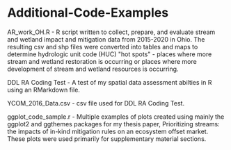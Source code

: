 # Additional-Code-Examples

AR_work_OH.R - R script written to collect, prepare, and evaluate stream and wetland impact and mitigation data from 2015-2020 in Ohio. The resulting csv and shp files 
were converted into tables and maps to determine hydrologic unit code (HUC) "hot spots" - places where more stream and wetland restoration is occurring or places where more development of stream and wetland resources is occurring.

DDL RA Coding Test - A test of my spatial data assessment abilties in R using an RMarkdown file.

YCOM_2016_Data.csv - csv file used for DDL RA Coding Test.

ggplot_code_sample.r - Multiple examples of plots created using mainly the ggplot2 and ggthemes packages for my thesis paper, Prioritizing streams: the impacts of in-kind
mitigation rules on an ecosystem offset market. These plots were used primarily for supplementary material sections.
